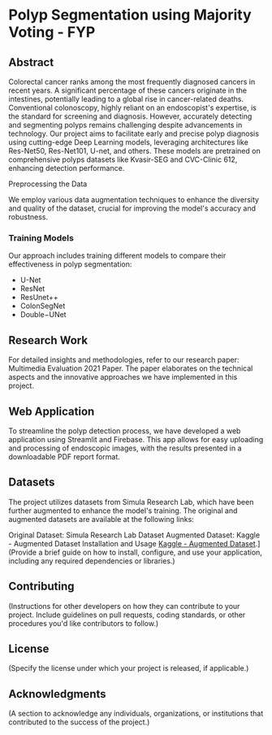 # Polyp Segmentation using Majority Voting - FYP

## Abstract

Colorectal cancer ranks among the most frequently diagnosed cancers in recent years. A significant percentage of these cancers originate in the intestines, potentially leading to a global rise in cancer-related deaths. Conventional colonoscopy, highly reliant on an endoscopist's expertise, is the standard for screening and diagnosis. However, accurately detecting and segmenting polyps remains challenging despite advancements in technology. Our project aims to facilitate early and precise polyp diagnosis using cutting-edge Deep Learning models, leveraging architectures like Res-Net50, Res-Net101, U-net, and others. These models are pretrained on comprehensive polyps datasets like Kvasir-SEG and CVC-Clinic 612, enhancing detection performance.

Preprocessing the Data

We employ various data augmentation techniques to enhance the diversity and quality of the dataset, crucial for improving the model's accuracy and robustness.

### Training Models

Our approach includes training different models to compare their effectiveness in polyp segmentation:

- U-Net
- ResNet
- ResUnet++
- ColonSegNet
- Double−UNet

## Research Work

For detailed insights and methodologies, refer to our research paper: Multimedia Evaluation 2021 Paper. The paper elaborates on the technical aspects and the innovative approaches we have implemented in this project.

##  Web Application

To streamline the polyp detection process, we have developed a web application using Streamlit and Firebase. This app allows for easy uploading and processing of endoscopic images, with the results presented in a downloadable PDF report format.

##  Datasets

The project utilizes datasets from Simula Research Lab, which have been further augmented to enhance the model's training. The original and augmented datasets are available at the following links:

Original Dataset: Simula Research Lab Dataset
Augmented Dataset: Kaggle - Augmented Dataset
Installation and Usage
[Kaggle - Augmented Dataset](https://www.kaggle.com/datasets/muhammadhassaan786/augmented-dataset).] 
(Provide a brief guide on how to install, configure, and use your application, including any required dependencies or libraries.)

## Contributing

(Instructions for other developers on how they can contribute to your project. Include guidelines on pull requests, coding standards, or other procedures you'd like contributors to follow.)

##  License

(Specify the license under which your project is released, if applicable.)

##  Acknowledgments

(A section to acknowledge any individuals, organizations, or institutions that contributed to the success of the project.)
